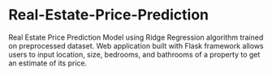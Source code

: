 # Real-Estate-Price-Prediction
Real Estate Price Prediction Model using Ridge Regression algorithm trained on preprocessed dataset. Web application built with Flask framework allows users to input location, size, bedrooms, and bathrooms of a property to get an estimate of its price.

